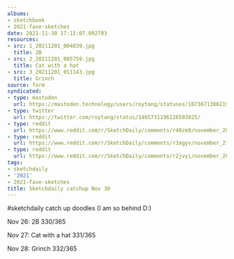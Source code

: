 ```yaml
---
albums:
- sketchbook
- 2021-fave-sketches
date: 2021-11-30 17:15:07.092703
resources:
- src: 1_20211201_004839.jpg
  title: 2B
- src: 2_20211201_005759.jpg
  title: Cat with a hat
- src: 3_20211201_011143.jpg
  title: Grinch
source: form
syndicated:
- type: mastodon
  url: https://mastodon.technology/users/roytang/statuses/107367138621902333
- type: twitter
  url: https://twitter.com/roytang/status/1465731196126593025/
- type: reddit
  url: https://www.reddit.com/r/SketchDaily/comments/r40zm9/november_28th_life_on_mars/hmon977/
- type: reddit
  url: https://www.reddit.com/r/SketchDaily/comments/r3agyv/november_27th_pet_accessories/hmon8lu/
- type: reddit
  url: https://www.reddit.com/r/SketchDaily/comments/r2jvyi/november_26th_something_on_your_wishlist/hmon81m/
tags:
- sketchdaily
- '2021'
- 2021-fave-sketches
title: Sketchdaily catchup Nov 30
---
```


#sketchdaily catch up doodles (I am so behind D:)

Nov 26: 2B 330/365

Nov 27: Cat with a hat 331/365

Nov 28: Grinch 332/365